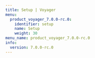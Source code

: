 ```yaml
---
title: Setup | Voyager
menu:
  product_voyager_7.0.0-rc.0:
    identifier: setup
    name: Setup
    weight: 30
menu_name: product_voyager_7.0.0-rc.0
info:
  version: 7.0.0-rc.0
---
```


